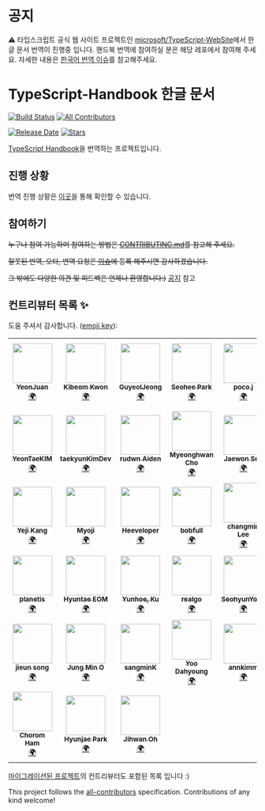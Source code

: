 # 공지

⚠️ 타입스크립트 공식 웹 사이트 프로젝트인 [microsoft/TypeScript-WebSite](https://github.com/microsoft/TypeScript-Website)에서 한글 문서 번역이 진행중 입니다. 핸드북 번역에 참여하실 분은 해당 레포에서 참여해 주세요. 자세한 내용은 [한국어 번역 이슈](https://github.com/microsoft/TypeScript-Website/issues/910)를 참고해주세요.

# TypeScript-Handbook 한글 문서

[![Build Status](https://api.travis-ci.com/typescript-kr/typescript-kr.github.io.svg?branch=master)](https://travis-ci.com/github/typescript-kr/typescript-kr.github.io) <!-- ALL-CONTRIBUTORS-BADGE:START - Do not remove or modify this section -->
[![All Contributors](https://img.shields.io/badge/all_contributors-43-orange.svg?style=flat-square)](#contributors-)
<!-- ALL-CONTRIBUTORS-BADGE:END -->
[![Release Date](https://img.shields.io/github/release-date/typescript-kr/typescript-kr.github.io)](https://github.com/typescript-kr/typescript-kr.github.io/releases)<!-- RELEASE-DATE-BADGE:END -->
[![Stars](https://img.shields.io/github/stars/typescript-kr/typescript-kr.github.io)](https://github.com/typescript-kr/typescript-kr.github.io/stargazers)<!-- STARS-BADGE:END -->

[TypeScript Handbook](https://www.typescriptlang.org/docs/home.html)을 번역하는 프로젝트입니다.

## 진행 상황

번역 진행 상황은 [이곳](https://github.com/typescript-kr/typescript-kr.github.io/projects)을 통해 확인할 수 있습니다.

## 참여하기

~~누구나 참여 가능하며 참여하는 방법은 [CONTRIBUTING.md](https://github.com/typescript-kr/typescript-kr.github.io/blob/master/CONTRIBUTING.md)를 참고해 주세요.~~

~~잘못된 번역, 오타, 번역 요청은 [이슈](https://github.com/typescript-kr/typescript-kr.github.io/issues)에 등록 해주시면 감사하겠습니다.~~

~~그 밖에도 다양한 의견 및 피드백은 언제나 환영합니다:)~~ [공지](#공지) 참고

## 컨트리뷰터 목록 ✨

도움 주셔서 감사합니다. ([emoji key](https://allcontributors.org/docs/en/emoji-key)):

<!-- ALL-CONTRIBUTORS-LIST:START - Do not remove or modify this section -->
<!-- prettier-ignore-start -->
<!-- markdownlint-disable -->
<table>
  <tr>
    <td align="center"><a href="https://github.com/yeonjuan/dev-blog"><img src="https://avatars3.githubusercontent.com/u/41323220?v=4?s=80" width="80px;" alt=""/><br /><sub><b>YeonJuan</b></sub></a><br /><a href="#translation-yeonjuan" title="Translation">🌍</a></td>
    <td align="center"><a href="https://github.com/Bumkeyy"><img src="https://avatars0.githubusercontent.com/u/16663226?v=4?s=80" width="80px;" alt=""/><br /><sub><b>Kibeom Kwon</b></sub></a><br /><a href="#translation-Bumkeyy" title="Translation">🌍</a></td>
    <td align="center"><a href="https://guyeol.github.io"><img src="https://avatars3.githubusercontent.com/u/7357413?v=4?s=80" width="80px;" alt=""/><br /><sub><b>GuyeolJeong</b></sub></a><br /><a href="#translation-guyeol" title="Translation">🌍</a></td>
    <td align="center"><a href="https://github.com/dvlprsh"><img src="https://avatars1.githubusercontent.com/u/48552752?v=4?s=80" width="80px;" alt=""/><br /><sub><b>Seohee Park</b></sub></a><br /><a href="#translation-dvlprsh" title="Translation">🌍</a></td>
    <td align="center"><a href="https://devjang.github.io"><img src="https://avatars1.githubusercontent.com/u/23068523?v=4?s=80" width="80px;" alt=""/><br /><sub><b>poco.j</b></sub></a><br /><a href="#translation-devJang" title="Translation">🌍</a></td>
    <td align="center"><a href="http://ysm.sh"><img src="https://avatars2.githubusercontent.com/u/18487241?v=4?s=80" width="80px;" alt=""/><br /><sub><b>Sungmin Chris Yang</b></sub></a><br /><a href="#translation-ysm0622" title="Translation">🌍</a></td>
    <td align="center"><a href="https://github.com/publisherKim"><img src="https://avatars1.githubusercontent.com/u/20119283?v=4?s=80" width="80px;" alt=""/><br /><sub><b>publisherKim</b></sub></a><br /><a href="#translation-publisherKim" title="Translation">🌍</a></td>
    <td align="center"><a href="https://github.com/yeonggyulim"><img src="https://avatars2.githubusercontent.com/u/36085009?v=4?s=80" width="80px;" alt=""/><br /><sub><b>Yeonggyu Lim</b></sub></a><br /><a href="#translation-yeonggyulim" title="Translation">🌍</a></td>
  </tr>
  <tr>
    <td align="center"><a href="https://github.com/urbanscenery"><img src="https://avatars2.githubusercontent.com/u/25319263?v=4?s=80" width="80px;" alt=""/><br /><sub><b>YeonTaeKIM</b></sub></a><br /><a href="#translation-urbanscenery" title="Translation">🌍</a></td>
    <td align="center"><a href="https://github.com/taekyunKimDev"><img src="https://avatars2.githubusercontent.com/u/28584029?v=4?s=80" width="80px;" alt=""/><br /><sub><b>taekyunKimDev</b></sub></a><br /><a href="#translation-taekyunKimDev" title="Translation">🌍</a></td>
    <td align="center"><a href="https://jiimy.github.io"><img src="https://avatars1.githubusercontent.com/u/24261724?v=4?s=80" width="80px;" alt=""/><br /><sub><b>rudwn Aiden</b></sub></a><br /><a href="#translation-jiimy" title="Translation">🌍</a></td>
    <td align="center"><a href="https://github.com/hellomhc"><img src="https://avatars0.githubusercontent.com/u/29670732?v=4?s=80" width="80px;" alt=""/><br /><sub><b>Myeonghwan Cho</b></sub></a><br /><a href="#translation-hellomhc" title="Translation">🌍</a></td>
    <td align="center"><a href="https://overcurried.com"><img src="https://avatars2.githubusercontent.com/u/28680594?v=4?s=80" width="80px;" alt=""/><br /><sub><b> Jaewon Seo</b></sub></a><br /><a href="#translation-ENvironmentSet" title="Translation">🌍</a></td>
    <td align="center"><a href="https://www.linkedin.com/in/taemin-shin-abba95195/"><img src="https://avatars0.githubusercontent.com/u/24709996?v=4?s=80" width="80px;" alt=""/><br /><sub><b>Taemin Shin</b></sub></a><br /><a href="#translation-cprayer" title="Translation">🌍</a></td>
    <td align="center"><a href="https://github.com/badger93"><img src="https://avatars1.githubusercontent.com/u/38435151?v=4?s=80" width="80px;" alt=""/><br /><sub><b>badger93</b></sub></a><br /><a href="#translation-badger93" title="Translation">🌍</a></td>
    <td align="center"><a href="https://github.com/kok202"><img src="https://avatars2.githubusercontent.com/u/39543643?v=4?s=80" width="80px;" alt=""/><br /><sub><b>kok202</b></sub></a><br /><a href="#translation-kok202" title="Translation">🌍</a></td>
  </tr>
  <tr>
    <td align="center"><a href="https://github.com/ye-geeee"><img src="https://avatars1.githubusercontent.com/u/60929159?v=4?s=80" width="80px;" alt=""/><br /><sub><b>Yeji Kang</b></sub></a><br /><a href="#translation-ye-geeee" title="Translation">🌍</a></td>
    <td align="center"><a href="https://github.com/Myoji"><img src="https://avatars2.githubusercontent.com/u/12138415?v=4?s=80" width="80px;" alt=""/><br /><sub><b>Myoji</b></sub></a><br /><a href="#translation-Myoji" title="Translation">🌍</a></td>
    <td align="center"><a href="https://heeveloper.github.io/"><img src="https://avatars3.githubusercontent.com/u/17620671?v=4?s=80" width="80px;" alt=""/><br /><sub><b>Heeveloper</b></sub></a><br /><a href="#translation-heeveloper" title="Translation">🌍</a></td>
    <td align="center"><a href="https://github.com/bobfull"><img src="https://avatars1.githubusercontent.com/u/48228621?v=4?s=80" width="80px;" alt=""/><br /><sub><b>bobfull</b></sub></a><br /><a href="#translation-bobfull" title="Translation">🌍</a></td>
    <td align="center"><a href="https://github.com/lcm6528"><img src="https://avatars2.githubusercontent.com/u/6929166?v=4?s=80" width="80px;" alt=""/><br /><sub><b>changmin Lee</b></sub></a><br /><a href="#translation-lcm6528" title="Translation">🌍</a></td>
    <td align="center"><a href="https://github.com/nmsohn"><img src="https://avatars0.githubusercontent.com/u/20067736?v=4?s=80" width="80px;" alt=""/><br /><sub><b>Hahn</b></sub></a><br /><a href="#translation-nmsohn" title="Translation">🌍</a></td>
    <td align="center"><a href="https://github.com/33577"><img src="https://avatars3.githubusercontent.com/u/34697855?v=4?s=80" width="80px;" alt=""/><br /><sub><b>33577</b></sub></a><br /><a href="#translation-33577" title="Translation">🌍</a></td>
    <td align="center"><a href="https://github.com/j0urneyK"><img src="https://avatars3.githubusercontent.com/u/62772873?v=4?s=80" width="80px;" alt=""/><br /><sub><b>Journey K</b></sub></a><br /><a href="#translation-j0urneyK" title="Translation">🌍</a></td>
  </tr>
  <tr>
    <td align="center"><a href="https://github.com/planetis"><img src="https://avatars1.githubusercontent.com/u/62644942?v=4?s=80" width="80px;" alt=""/><br /><sub><b>planetis</b></sub></a><br /><a href="#translation-planetis" title="Translation">🌍</a></td>
    <td align="center"><a href="https://velog.io/@eomttt"><img src="https://avatars2.githubusercontent.com/u/22593217?v=4?s=80" width="80px;" alt=""/><br /><sub><b>Hyuntae EOM</b></sub></a><br /><a href="#translation-eomttt" title="Translation">🌍</a></td>
    <td align="center"><a href="http://samsara-ku.github.io"><img src="https://avatars3.githubusercontent.com/u/59246456?v=4?s=80" width="80px;" alt=""/><br /><sub><b>Yunhoe, Ku</b></sub></a><br /><a href="#translation-samsara-ku" title="Translation">🌍</a></td>
    <td align="center"><a href="https://github.com/realgoways"><img src="https://avatars3.githubusercontent.com/u/15275415?v=4?s=80" width="80px;" alt=""/><br /><sub><b>realgo</b></sub></a><br /><a href="#translation-realgoways" title="Translation">🌍</a></td>
    <td align="center"><a href="https://github.com/seohyun0120"><img src="https://avatars3.githubusercontent.com/u/35247295?v=4?s=80" width="80px;" alt=""/><br /><sub><b>SeohyunYoon</b></sub></a><br /><a href="#translation-seohyun0120" title="Translation">🌍</a></td>
    <td align="center"><a href="https://github.com/SeokHyeonChin"><img src="https://avatars1.githubusercontent.com/u/29259037?v=4?s=80" width="80px;" alt=""/><br /><sub><b>진석현</b></sub></a><br /><a href="#translation-SeokHyeonChin" title="Translation">🌍</a></td>
    <td align="center"><a href="https://github.com/ssMinji"><img src="https://avatars1.githubusercontent.com/u/44194800?v=4?s=80" width="80px;" alt=""/><br /><sub><b>ssMinji</b></sub></a><br /><a href="#translation-ssMinji" title="Translation">🌍</a></td>
    <td align="center"><a href="https://github.com/ss-won"><img src="https://avatars3.githubusercontent.com/u/31684481?v=4?s=80" width="80px;" alt=""/><br /><sub><b>Wish Jung</b></sub></a><br /><a href="#translation-ss-won" title="Translation">🌍</a></td>
  </tr>
  <tr>
    <td align="center"><a href="https://github.com/zigsong"><img src="https://avatars2.githubusercontent.com/u/44080404?v=4?s=80" width="80px;" alt=""/><br /><sub><b>jieun song</b></sub></a><br /><a href="#translation-zigsong" title="Translation">🌍</a></td>
    <td align="center"><a href="https://blog.naver.com/owjs3901"><img src="https://avatars1.githubusercontent.com/u/12480623?v=4?s=80" width="80px;" alt=""/><br /><sub><b>Jung Min O</b></sub></a><br /><a href="#translation-owjs3901" title="Translation">🌍</a></td>
    <td align="center"><a href="https://github.com/sangminK"><img src="https://avatars2.githubusercontent.com/u/47021861?v=4?s=80" width="80px;" alt=""/><br /><sub><b>sangminK</b></sub></a><br /><a href="#translation-sangminK" title="Translation">🌍</a></td>
    <td align="center"><a href="https://github.com/dhyoo99"><img src="https://avatars0.githubusercontent.com/u/55521320?v=4?s=80" width="80px;" alt=""/><br /><sub><b>Yoo Dahyoung</b></sub></a><br /><a href="#translation-dhyoo99" title="Translation">🌍</a></td>
    <td align="center"><a href="https://c11.kr/dyb0"><img src="https://avatars2.githubusercontent.com/u/27846161?v=4?s=80" width="80px;" alt=""/><br /><sub><b>annkimm</b></sub></a><br /><a href="#translation-annkimm" title="Translation">🌍</a></td>
    <td align="center"><a href="https://github.com/whoo3474"><img src="https://avatars3.githubusercontent.com/u/23617635?v=4?s=80" width="80px;" alt=""/><br /><sub><b>JeongMin Woo</b></sub></a><br /><a href="#translation-whoo3474" title="Translation">🌍</a></td>
    <td align="center"><a href="https://github.com/sooyun429"><img src="https://avatars2.githubusercontent.com/u/52682721?v=4?s=80" width="80px;" alt=""/><br /><sub><b>sooyun429</b></sub></a><br /><a href="#translation-sooyun429" title="Translation">🌍</a></td>
    <td align="center"><a href="https://velog.io/@hanameee"><img src="https://avatars3.githubusercontent.com/u/25149664?v=4?s=80" width="80px;" alt=""/><br /><sub><b>hannahbanana</b></sub></a><br /><a href="#translation-hanameee" title="Translation">🌍</a></td>
  </tr>
  <tr>
    <td align="center"><a href="https://github.com/chorom-ham"><img src="https://avatars0.githubusercontent.com/u/52379950?v=4?s=80" width="80px;" alt=""/><br /><sub><b>Chorom Ham</b></sub></a><br /><a href="#translation-chorom-ham" title="Translation">🌍</a></td>
    <td align="center"><a href="https://github.com/devhyunjae"><img src="https://avatars3.githubusercontent.com/u/12890257?v=4?s=80" width="80px;" alt=""/><br /><sub><b>Hyunjae Park</b></sub></a><br /><a href="#translation-devhyunjae" title="Translation">🌍</a></td>
    <td align="center"><a href="https://fureweb-com.github.io"><img src="https://avatars.githubusercontent.com/u/22983900?v=4?s=80" width="80px;" alt=""/><br /><sub><b>Jihwan Oh</b></sub></a><br /><a href="#translation-fureweb-com" title="Translation">🌍</a></td>
  </tr>
</table>

<!-- markdownlint-restore -->
<!-- prettier-ignore-end -->

<!-- ALL-CONTRIBUTORS-LIST:END -->

[마이그레이션된 프로젝트](https://github.com/yeonjuan/TypeScript-Handbook-ko)의 컨트리뷰터도 포함된 목록 입니다 :)

This project follows the [all-contributors](https://github.com/all-contributors/all-contributors) specification. Contributions of any kind welcome!
